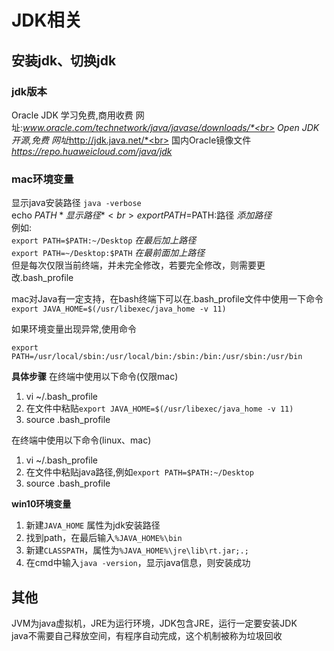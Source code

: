 # JDK相关

## 安装jdk、切换jdk

### jdk版本

Oracle JDK  学习免费,商用收费 网址:*www.oracle.com/technetwork/java/javase/downloads/*<br>
Open JDK  开源,免费 网址*http://jdk.java.net/*<br>
国内Oracle镜像文件   *https://repo.huaweicloud.com/java/jdk*

### mac环境变量

显示java安装路径  `java -verbose`<br>
echo $PATH  *显示路径*<br>
export PATH=$PATH:路径  *添加路径* <br>
例如:<br>
`export PATH=$PATH:~/Desktop`  *在最后加上路径*<br>
`export PATH=~/Desktop:$PATH`  *在最前面加上路径*<br>
但是每次仅限当前终端，并未完全修改，若要完全修改，则需要更改.bash_profile<br>

mac对Java有一定支持，在bash终端下可以在.bash_profile文件中使用一下命令<br>
`export JAVA_HOME=$(/usr/libexec/java_home -v 11)`<br>

如果环境变量出现异常,使用命令<br>

```
export PATH=/usr/local/sbin:/usr/local/bin:/sbin:/bin:/usr/sbin:/usr/bin
```

**具体步骤**
在终端中使用以下命令(仅限mac)

1. vi ~/.bash_profile
2. 在文件中粘贴`export JAVA_HOME=$(/usr/libexec/java_home -v 11)`
3. source .bash_profile

在终端中使用以下命令(linux、mac)

1. vi ~/.bash_profile
2. 在文件中粘贴java路径,例如`export PATH=$PATH:~/Desktop`
3. source .bash_profile

**win10环境变量**

1. 新建`JAVA_HOME` 属性为jdk安装路径
2. 找到path，在最后输入`%JAVA_HOME%\bin`
3. 新建`CLASSPATH`，属性为`%JAVA_HOME%\jre\lib\rt.jar;.;`
4. 在cmd中输入`java -version`，显示java信息，则安装成功

## 其他

JVM为java虚拟机，JRE为运行环境，JDK包含JRE，运行一定要安装JDK<br>
java不需要自己释放空间，有程序自动完成，这个机制被称为垃圾回收